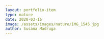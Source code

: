 ```yaml
---
layout: portfolio-item
type: nature
date: 2020-03-16
image: /assets/images/nature/IMG_1545.jpg
author: Susana Madruga
---
```


